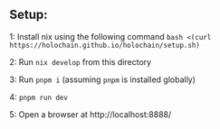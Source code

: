 ## Setup:
1: Install nix using the following command
`bash <(curl https://holochain.github.io/holochain/setup.sh)`

2: Run `nix develop` from this directory

3: Run `pnpm i` (assuming `pnpm` is installed globally)

4: `pnpm run dev`

5: Open a browser at http://localhost:8888/
